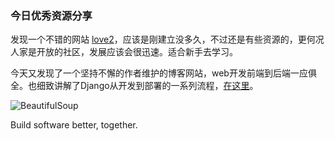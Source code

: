 ### 今日优秀资源分享

发现一个不错的网站 [love2](https://love2.io/)，应该是刚建立没多久，不过还是有些资源的，更何况人家是开放的社区，发展应该会很迅速。适合新手去学习。

今天又发现了一个坚持不懈的作者维护的博客网站，web开发前端到后端一应俱全。也细致讲解了Django从开发到部署的一系列流程，[在这里](https://code.ziqiangxuetang.com/)。

![BeautifulSoup](http://bpic.588ku.com/back_pic/03/70/71/2657b6bda37c0a8.jpg!r850/fw/800)

Build software better, together.